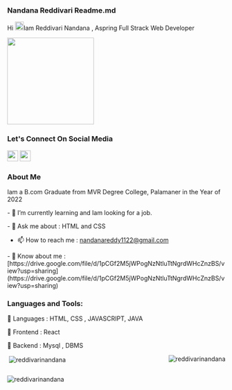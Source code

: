 <div>
 <h3>Nandana Reddivari Readme.md</h3>
 <p>Hi <img style="width:20px","height:20px" src="https://raw.githubusercontent.com/MartinHeinz/MartinHeinz/master/wave.gif" alt="">Iam Reddivari Nandana , Aspring Full Strack Web Developer</p>
 <img style="height:200px","width:200px" src="https://encrypted-tbn0.gstatic.com/images?q=tbn:ANd9GcQLGmQRsZR_PsMG6xbVzTEfgLGrBprTohlUK-Jv1GC0dfenlr_zs4xN-jTUcdvhgDcWYnw&usqp=CAU" alt=""/>
 <h3>Let's Connect On Social Media</h3>
  <a title="nandanareddy1122@gmail.com" href="mailto:nandanareddy1122@gmail.com" target="blank"><img style="width:25px","height:25px" src="https://cdn-icons-png.flaticon.com/128/10829/10829119.png" alt="" /></a>
 <a href="https://www.linkedin.com/in/reddivari-nandana-9b68aa251/" target="blank"><img style="width:25px","height:25px" src="https://cdn-icons-png.flaticon.com/128/3536/3536505.png" alt="" /></a>
 
 <h3>About Me</h3>
  <p>Iam a B.com Graduate from MVR Degree College, Palamaner in the Year of 2022</p>
  <p>- 🌱 I’m currently learning and Iam looking for a job.</p>
 
  <p>- 💬 Ask me about : HTML and CSS</p>

  - 📫 How to reach me : nandanareddy1122@gmail.com

  <p>- 📄 Know about me : [https://drive.google.com/file/d/1pCGf2M5jWPogNzNtluTtNgrdWHcZnzBS/view?usp=sharing](https://drive.google.com/file/d/1pCGf2M5jWPogNzNtluTtNgrdWHcZnzBS/view?usp=sharing)
 <h3 align="left">Languages and Tools:</h3>
 <p>🚀 Languages : HTML, CSS , JAVASCRIPT, JAVA</p>
 <P>🚀 Frontend : React</P>
 <P>🚀 Backend : Mysql , DBMS</P>
 

<p><img align="right" src="https://github-readme-stats.vercel.app/api/top-langs?username=reddivarinandana&show_icons=true&locale=en&layout=compact" alt="reddivarinandana" /></p>


<p>&nbsp;<img align="center" src="https://github-readme-stats.vercel.app/api?username=reddivarinandana&show_icons=true&locale=en" alt="reddivarinandana" /></p>
<p></p>


<div style="display:flex">
    <p align:"left"><img align="center" src="https://github-readme-streak-stats.herokuapp.com/?user=reddivarinandana&" alt="reddivarinandana" /></p>
    <img src="https://i.gifer.com/origin/5c/5cacfb50e5e4cab7b8ff07fdb4518ade_w200.gif" alt="">

</div>


</div>
